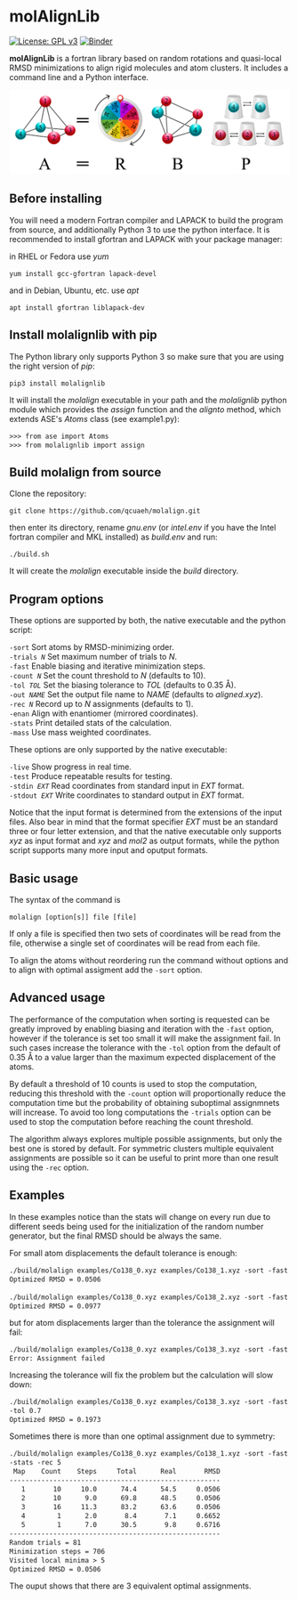 molAlignLib
===========

[![License: GPL v3](https://img.shields.io/badge/License-GPLv3-blue.svg)](https://www.gnu.org/licenses/gpl-3.0)
[![Binder](https://mybinder.org/badge_logo.svg)](https://mybinder.org/v2/gh/qcuaeh/molalignlib.git/HEAD?labpath=examples)

**molAlignLib** is a fortran library based on random rotations and quasi-local RMSD minimizations to align rigid molecules and atom
clusters. It includes a command line and a Python interface.

![graphical abstract](abstract.png)

Before installing
-----------------

You will need a modern Fortran compiler and LAPACK to build the program from source, and additionally Python 3 to use
the python interface. It is recommended to install gfortran and LAPACK with your package manager:

in RHEL or Fedora use *yum*

    yum install gcc-gfortran lapack-devel

and in Debian, Ubuntu, etc. use *apt*

    apt install gfortran liblapack-dev

Install molalignlib with pip
----------------------------

The Python library only supports Python 3 so make sure that you are using the right version of *pip*:

    pip3 install molalignlib

It will install the *molalign* executable in your path and the *molalignlib* python module which provides the *assign* function
and the *alignto* method, which extends ASE's *Atoms* class (see example1.py):

    >>> from ase import Atoms
    >>> from molalignlib import assign

Build molalign from source 
--------------------------

Clone the repository:

    git clone https://github.com/qcuaeh/molalign.git

then enter its directory, rename *gnu.env* (or *intel.env* if you have the Intel fortran compiler and MKL installed) as *build.env*
and run:

    ./build.sh

It will create the *molalign* executable inside the *build* directory.

Program options
---------------

These options are supported by both, the native executable and the python script:

<code>-sort</code> Sort atoms by RMSD-minimizing order.  
<code>-trials *N*</code> Set maximum number of trials to *N*.  
<code>-fast</code> Enable biasing and iterative minimization steps.  
<code>-count *N*</code> Set the count threshold to *N* (defaults to 10).  
<code>-tol *TOL*</code> Set the biasing tolerance to *TOL* (defaults to 0.35 Å).  
<code>-out *NAME*</code> Set the output file name to *NAME* (defaults to *aligned.xyz*).  
<code>-rec *N*</code> Record up to *N* assignments (defaults to 1).  
<code>-enan</code> Align with enantiomer (mirrored coordinates).  
<code>-stats</code> Print detailed stats of the calculation.  
<code>-mass</code> Use mass weighted coordinates.  

These options are only supported by the native executable:

<code>-live</code> Show progress in real time.  
<code>-test</code> Produce repeatable results for testing.  
<code>-stdin *EXT*</code> Read coordinates from standard input in *EXT* format.  
<code>-stdout *EXT*</code> Write coordinates to standard output in *EXT* format.  
 
Notice that the input format is determined from the extensions of the input files. Also bear in mind that the format specifier
*EXT* must be an standard three or four letter extension, and that the native executable only supports *xyz* as input format and
*xyz* and *mol2* as output formats, while the python script supports many more input and oputput formats.

Basic usage
-----------

The syntax of the command is

    molalign [option[s]] file [file]

If only a file is specified then two sets of coordinates will be read from the file, otherwise a single set of coordinates will
be read from each file.

To align the atoms without reordering run the command without options and to align with optimal assigment add the `-sort` option.

Advanced usage
--------------

The performance of the computation when sorting is requested can be greatly improved by enabling biasing and iteration with the
`-fast` option, however if the tolerance is set too small it will make the assignment fail. In such cases increase the tolerance
with the `-tol` option from the default of 0.35 Å to a value larger than the maximum expected displacement of the atoms.

By default a threshold of 10 counts is used to stop the computation, reducing this threshold with the `-count` option will
proportionally reduce the computation time but the probability of obtaining suboptimal assignmnets will increase. To avoid too
long computations the `-trials` option can be used to stop the computation before reaching the count threshold.

The algorithm always explores multiple possible assignments, but only the best one is stored by default. For symmetric clusters
multiple equivalent assignments are possible so it can be useful to print more than one result using the `-rec` option.

Examples
--------

In these examples notice than the stats will change on every run due to different seeds being used for the initialization
of the random number generator, but the final RMSD should be always the same.

For small atom displacements the default tolerance is enough:

    ./build/molalign examples/Co138_0.xyz examples/Co138_1.xyz -sort -fast
    Optimized RMSD = 0.0506
    
    ./build/molalign examples/Co138_0.xyz examples/Co138_2.xyz -sort -fast
    Optimized RMSD = 0.0977

but for atom displacements larger than the tolerance the assignment will fail:

    ./build/molalign examples/Co138_0.xyz examples/Co138_3.xyz -sort -fast
    Error: Assignment failed

Increasing the tolerance will fix the problem but the calculation will slow down:

    ./build/molalign examples/Co138_0.xyz examples/Co138_3.xyz -sort -fast -tol 0.7
    Optimized RMSD = 0.1973

Sometimes there is more than one optimal assignment due to symmetry:

    ./build/molalign examples/Co138_0.xyz examples/Co138_1.xyz -sort -fast -stats -rec 5
     Map    Count    Steps     Total      Real       RMSD
    -----------------------------------------------------
       1       10     10.0      74.4      54.5     0.0506
       2       10      9.0      69.8      48.5     0.0506
       3       16     11.3      83.2      63.6     0.0506
       4        1      2.0       8.4       7.1     0.6652
       5        1      7.0      30.5       9.8     0.6716
    -----------------------------------------------------
    Random trials = 81
    Minimization steps = 706
    Visited local minima > 5
    Optimized RMSD = 0.0506

The ouput shows that there are 3 equivalent optimal assignments.
